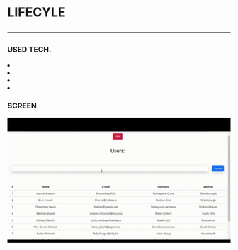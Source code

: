 # LIFECYLE <hr>
### USED TECH.
<li></li>
<li></li>
<li></li>
<li></li>

### SCREEN
![](screen.gif)

